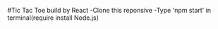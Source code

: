 #Tic Tac Toe build by React
-Clone this reponsive 
-Type 'npm start' in terminal(require install Node.js)
